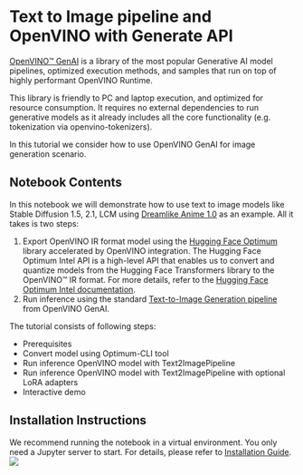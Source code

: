 # Text to Image pipeline and OpenVINO with Generate API

[OpenVINO™ GenAI](https://github.com/openvinotoolkit/openvino.genai) is a library of the most popular Generative AI model pipelines, optimized execution methods, and samples that run on top of highly performant OpenVINO Runtime.

This library is friendly to PC and laptop execution, and optimized for resource consumption. It requires no external dependencies to run generative models as it already includes all the core functionality (e.g. tokenization via openvino-tokenizers).

In this tutorial we consider how to use OpenVINO GenAI for image generation scenario.

## Notebook Contents

In this notebook we will demonstrate how to use text to image models like Stable Diffusion 1.5, 2.1, LCM using [Dreamlike Anime 1.0](https://huggingface.co/dreamlike-art/dreamlike-anime-1.0) as an example. All it takes is two steps: 
1. Export OpenVINO IR format model using the [Hugging Face Optimum](https://huggingface.co/docs/optimum/installation) library accelerated by OpenVINO integration.
The Hugging Face Optimum Intel API is a high-level API that enables us to convert and quantize models from the Hugging Face Transformers library to the OpenVINO™ IR format. For more details, refer to the [Hugging Face Optimum Intel documentation](https://huggingface.co/docs/optimum/intel/inference).
2. Run inference using the standard [Text-to-Image Generation pipeline](https://docs.openvino.ai/2024/learn-openvino/llm_inference_guide/genai-guide.html) from OpenVINO GenAI.

The tutorial consists of following steps:
- Prerequisites
- Convert model using Optimum-CLI tool
- Run inference OpenVINO model with Text2ImagePipeline
- Run inference OpenVINO model with Text2ImagePipeline with optional LoRA adapters
- Interactive demo


## Installation Instructions
We recommend running the notebook in a virtual environment. You only need a Jupyter server to start.
For details, please refer to [Installation Guide](../../README.md).
<img referrerpolicy="no-referrer-when-downgrade" src="https://static.scarf.sh/a.png?x-pxid=5b5a4db0-7875-4bfb-bdbd-01698b5b1a77&file=notebooks/text-to-image-genai/README.md" />